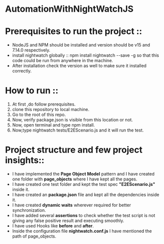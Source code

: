 # AutomationWithNightWatchJS
Prerequisites to run the project ::
======================================
* NodeJS and NPM should be installed and version should be v15 and 7.14.0 respectively.
* install nightwatch globally :: npm install nightwatch --save -g so that this code could be run from anywhere in the machine.
* After installation check the version as well to make sure it installed correctly.

How to run ::
================

1. At first ,do follow prerequisites.
2. clone this repository to local machine. 
3. Go to the root of this repo.
4. Now, verify package.json is visible from this location or not.
5. Now, open terminal and type npm install.
7. Now,type nightwatch tests/E2EScenario.js and it will run the test.

Project structure and few project insights::  
==============================================

* I have implemented the **Page Object Model** pattern and I have created one folder with **page_objects** where I have kept all the pages.
* I have created one test folder and kept the test spec **"E2EScenario.js"** inside it.
* I have created an **package.json** file  and kept all the dependencies inside it.  
*  I have created **dynamic waits** wherever required for better synchronization.
*  I have added several **assertions** to check whether the test script is not giving any false positive result and executing smoothly.
*  I have used Hooks like **before** and **after**.
*  Inside the configuration file **nightwatch.conf.js** I have mentioned the path of page_objects.










